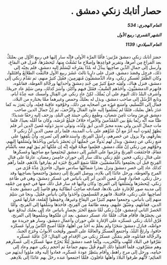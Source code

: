 <h1 dir="rtl">حصار أتابك زنكي دمشق .</h1>

<h5 dir="rtl">العام الهجري:  534

الشهر القمري: ربيع الأول

العام الميلادي: 1139</h5>

<p dir="rtl">حصَرَ أتابك زنكي دمشقَ مَرَّتين؛ فأمَّا المرَّة الأولى فإنَّه سار إليها في ربيعٍ الأوَّل مِن بعلبَكَّ بعد الفراغِ مِن أمرِها، وتقريرِ قواعِدِها وإصلاحِ ما تَشَعَّثَ منها، ليَحصُرَها، فنزل في البقاعِ، وأرسل إلى جمالِ الدِّينِ صاحِبِها يبذُلُ له بلدًا يقتَرِحُه ليُسَلِّمَ إليه دمشق، فلم يجِبْه إلى ذلك، فرحل وقصَدَ دمشق، فنزل على داريا ثالثَ عَشَرَ ربيع الأول فالتفَّت الطلائِعُ واقتَتَلوا، وكان الظَّفَرُ لعَسكرِ زنكي، وعاد الدِّمشقيُّونَ مُنهَزمِينَ، فقُتِلَ كثيرٌ منهم، ثم تقَدَّمَ زنكي إلى دمشق، فنزل هناك، ولَقِيَه جمعٌ كثيرٌ مِن جُندِ دِمشقَ وأحداثِها ورجَّالةِ الغوطة، فقاتلوه، فانهزم الدمشقيُّونَ، وأخَذَهم السَّيفُ، فقَتَلَ فيهم وأكثَرَ، وأسَرَ كذلك، ومن سَلِمَ عاد جريحًا. وأشرف البلدُ ذلك اليومَ على أن يُملَكَ، لكِنْ عاد زنكي عن القِتالِ وأمسك عنه عِدَّةَ أيام، وتابع الرُّسُلَ إلى صاحب دمشق، وبذل له بعلبَكَّ وحمص وغيرهما ممَّا يختاره من البلاد، فمال إلى التَّسليم، وامتنع غيرُه من أصحابِه مِن ذلك، وخَوَّفوه عاقِبةَ فِعلِه، وأن يَغدِرَ به كما غدَرَ بأهلِ بعلبك، فلمَّا لم يُسَلِّموا إليه عاود القتالَ والزَّحفَ، ثم إنَّ جمالَ الدين صاحب دمشق مَرِضَ ومات ثامِنَ شعبان، وطَمِعَ زنكي حينئذ في البلدِ، وزحف إليه زحفًا شديدًا؛ ظنًّا منه أنَّه ربَّما يقَعُ بين المُقَدَّمينَ والأمراء خلافٌ فيَبلُغُ غَرَضَه، وكان ما أمَّلَه بعيدًا، فلما مات جمالُ الدين ولي بعده مجيرُ الدين أبق وَلَدُه، وتولى تدبيرَ دَولَتِه مُعينُ الدين أنر فلم يَظهَرْ لِمَوتِ أبيه أثرٌ مع أنَّ عَدُوَّهم على باب المدينة، فلما رأى معين الدين أنَّ زنكي لا يفارِقُهم، ولا يزول عن حَصرِهم، راسَلَ الفِرنجَ، واستدعاهم إلى نُصرتِه، وأنْ يتَّفِقوا على مَنعِ زنكي عن دِمشقَ، وبذل لهم بُذولًا من جُملَتِها أن يَحصُرَ بانياس ويأخُذَها ويُسَلِّمَها إليهم، وخوَّفَهم مِن زنكي إنْ مَلَك دمشق، فعَلِموا صِحَّةَ قَولِه إنَّه إن مَلَكَها لم يَبقَ لهم معه بالشَّامِ مَقامٌ، فاجتَمَعَت الفِرنجُ وعَزَموا على السَّيرِ إلى دمشق ليَجتَمِعوا مع صاحِبِها وعَسكَرِها على قتالِ زنكي، فحين عَلِمَ زنكي بذلك سار إلى حوران خامِسَ رمضان، عازمًا على قتالِ الفِرنجِ قبل أن يجتَمِعوا بالدِّمشقيِّينَ، فلمَّا سَمِعَ الفرنجُ خَبَرَه لم يفارقوا بلادَهم، فلما رآهم كذلك عاد إلى حَصرِ دمشقَ ونزل بعذرا شماليَّها سادس شوال، فأحرَقَ عِدَّةَ قُرًى من المرج والغوطة، ورحل عائدًا إلى بلادِه، ووصل الفِرنجُ إلى دِمشقَ واجتمعوا بصاحِبِها وقد رحل زنكي، فعادوا، فسار مُعين الدين أنر إلى بانياس في عَسكرِ دِمشقَ، وهي في طاعةِ زنكي، لِيَحصُرَها ويُسَلِّمَها إلى الفرنج؛ وكان واليها قد سار قبل ذلك منها في جَمعٍ مِن جَمْعِه إلى مدينة صور للإغارةِ على بلادها، فصادفه صاحِبُ أنطاكيةَ وهو قاصِدٌ إلى دمشق نجدةً لصاحِبِها على زنكي، فاقتتلا، فانهزم المُسلِمونَ وأخَذوا واليَ بانياس فقُتِلَ، ونجا مَن سَلِمَ منهم إلى بانياس، وجمعوا معهم كثيرًا من البِقاعِ وغيرِها، وحَفِظوا القلعة، فنازلها مُعين الدين، فقاتلهم، وضَيَّقَ عليهم، ومعه طائفةٌ مِن الفِرنجِ، فأخذها وسَلَّمَها إلى الفرنج، وأمَّا الحَصرُ الثاني لدمشق، فإنَّ زنكي لَمَّا سَمِعَ الخبَرَ بحِصارِ بانياس عاد إلى بعلبك ليدفَعَ عنها مَن يحصُرُها، فأقام هناك، فلمَّا عاد عسكر دمشق، بعد أن مَلَكوها وسَلَّموها إلى الفرنج، فَرَّق أتابك زنكي عَسكَرَه على الإغارة على حوران وأعمالِ دمشق، وسار هو جريدة مع خواصِّه، فنازل دمشقَ سَحَرًا ولم يعلَمْ به أحَدٌ مِن أهلِها، فلمَّا أصبح النَّاسُ ورأوا عَسكَرَه خافوا، وارتَجَّ البَلَدُ، واجتمع العسكَرُ والعامَّةُ على السورِ وفُتِحَت الأبوابُ وخَرَج الجندُ، والرجَّالة فقاتلوه، فلم يتمَكَّن عسكرُ زنكي من الإقدامِ في القِتالِ؛ لأنَّ عامَّةَ عَسكَرِه تفَرَّقوا في البلاد للنَّهِب والتَّخريب، وإنَّما قصد دمشقَ لِئلَّا يَخرُجَ منها عَسكَرُه إلى عَسكَرِهم وهم متفَرِّقون، فلما اقتتلوا ذلك اليومَ قُتِلَ بينهم جماعةٌ ثم أحجم زنكي عنهم وعاد إلى خيامِه، ورحل إلى مرج راهط، وأقام ينتَظِرُ عودةَ عَسكَرِه، فعادوا إليه وقد ملؤوا أيديَهم من الغنائِم؛ لأنَّهم طرقوا البلادَ وأهلُها غافلونَ، فلَمَّا اجتمعوا عنده رحَلَ بهم عائدًا إلى بلادِهم.</p></br>
